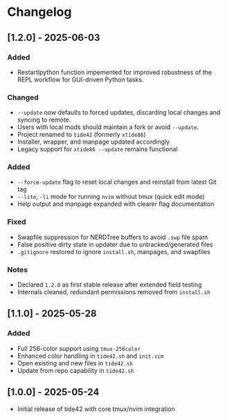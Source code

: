 # Changelog
## [1.2.0] - 2025-06-03
### Added
- RestartIpython function impemented for improved robustness of the REPL workflow for GUI-driven Python tasks.

### Changed
- `--update` now defaults to forced updates, discarding local changes and syncing to remote.
- Users with local mods should maintain a fork or avoid `--update`.
- Project renamed to `tide42` (formerly `xtide86`)
- Installer, wrapper, and manpage updated accordingly
- Legacy support for `xtide86 --update` remains functional

### Added
- `--force-update` flag to reset local changes and reinstall from latest Git tag
- `--lite`, `-li` mode for running `nvim` without tmux (quick edit mode)
- Help output and manpage expanded with clearer flag documentation

### Fixed
- Swapfile suppression for NERDTree buffers to avoid `.swp` file spam
- False positive dirty state in updater due to untracked/generated files
- `.gitignore` restored to ignore `install.sh`, manpages, and swapfiles

### Notes
- Declared `1.2.0` as first stable release after extended field testing
- Internals cleaned, redundant permissions removed from `install.sh`


## [1.1.0] - 2025-05-28
### Added
- Full 256-color support using `tmux-256color`
- Enhanced color handling in `tide42.sh` and `init.vim`
- Open existing and new files in `tide42.sh`
- Update from repo capability in `tide42.sh`


## [1.0.0] - 2025-05-24
- Initial release of tide42 with core tmux/nvim integration

